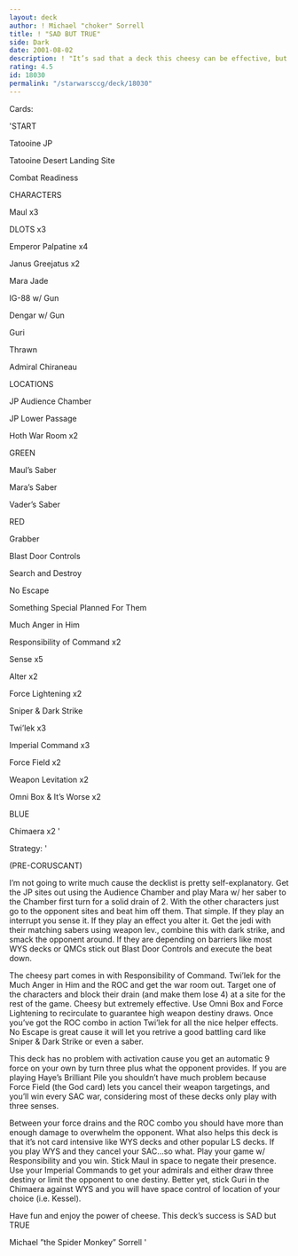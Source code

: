 ```yaml
---
layout: deck
author: ! Michael "choker" Sorrell
title: ! "SAD BUT TRUE"
side: Dark
date: 2001-08-02
description: ! "It’s sad that a deck this cheesy can be effective, but it’s true.  Flat out...this deck simply wins."
rating: 4.5
id: 18030
permalink: "/starwarsccg/deck/18030"
---
```

Cards: 

'START

Tatooine JP

Tatooine Desert Landing Site

Combat Readiness


CHARACTERS

Maul x3

DLOTS x3

Emperor Palpatine x4

Janus Greejatus x2

Mara Jade

IG-88 w/ Gun

Dengar w/ Gun

Guri

Thrawn

Admiral Chiraneau


LOCATIONS

JP Audience Chamber

JP Lower Passage

Hoth War Room x2


GREEN

Maul’s Saber

Mara’s Saber

Vader’s Saber


RED

Grabber

Blast Door Controls

Search and Destroy

No Escape

Something Special Planned For Them

Much Anger in Him

Responsibility of Command x2

Sense x5

Alter x2

Force Lightening x2

Sniper & Dark Strike

Twi’lek x3

Imperial Command x3

Force Field x2

Weapon Levitation x2

Omni Box & It’s Worse x2


BLUE

Chimaera x2 '

Strategy: '

(PRE-CORUSCANT)

I’m not going to write much cause the decklist is pretty self-explanatory.  Get the JP sites out using the Audience Chamber and play Mara w/ her saber to the Chamber first turn for a solid drain of 2.  With the other characters just go to the opponent sites and beat him off them.  That simple.  If they play an interrupt you sense it.  If they play an effect you alter it.  Get the jedi with their matching sabers using weapon lev., combine this with dark strike, and smack the opponent around.  If they are depending on barriers like most WYS decks or QMCs stick out Blast Door Controls and execute the beat down.  


The cheesy part comes in with Responsibility of Command.  Twi’lek for the Much Anger in Him and the ROC and get the war room out.  Target one of the characters and block their drain (and make them lose 4) at a site for the rest of the game.  Cheesy but extremely effective.  Use Omni Box and Force Lightening to recirculate to guarantee high weapon destiny draws.  Once you’ve got the ROC combo in action Twi’lek for all the nice helper effects.  No Escape is great cause it will let you retrive a good battling card like Sniper & Dark Strike or even a saber.  


This deck has no problem with activation cause you get an automatic 9 force on your own by turn three plus what the opponent provides.  If you are playing Haye’s Brilliant Pile you shouldn’t have much problem because Force Field (the God card) lets you cancel their weapon targetings, and you’ll win every SAC war, considering most of these decks only play with three senses.  


Between your force drains and the ROC combo you should have more than enough damage to overwhelm the opponent.  What also helps this deck is that it’s not card intensive like WYS decks and other popular LS decks.  If you play WYS and they cancel your SAC...so what.  Play your game w/ Responsibility and you win.  Stick Maul in space to negate their presence.  Use your Imperial Commands to get your admirals and either draw three destiny or limit the opponent to one destiny.  Better yet, stick Guri in the Chimaera against WYS and you will have space control of  location of your choice (i.e. Kessel).


Have fun and enjoy the power of cheese.  This deck’s success is SAD but TRUE


Michael ”the Spider Monkey” Sorrell  '
